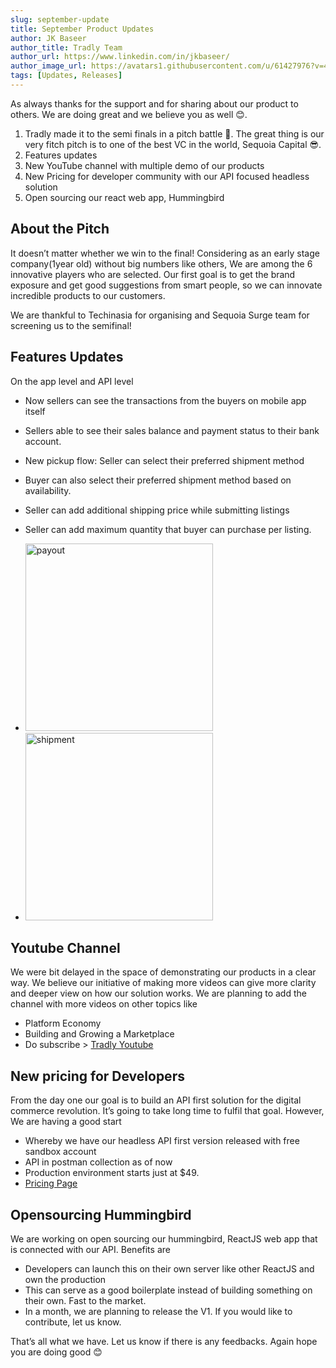 ```yaml
---
slug: september-update
title: September Product Updates
author: JK Baseer
author_title: Tradly Team
author_url: https://www.linkedin.com/in/jkbaseer/
author_image_url: https://avatars1.githubusercontent.com/u/61427976?v=4 
tags: [Updates, Releases]
---
```


As always thanks for the support and for sharing about our product to others. We are doing great and we believe you as well 😊. 

1. Tradly made it to the semi finals in a pitch battle 🏅. The great thing is our very fitch pitch is to one of the best VC in the world, Sequoia Capital 😎.
1. Features updates
1. New YouTube channel with multiple demo of our products
1. New Pricing for developer community with our API focused headless solution
1. Open sourcing our react web app, Hummingbird



## About the Pitch

It doesn’t matter whether we win to the final! Considering as an early stage company(1year old) without big numbers like others, We are among the 6 innovative players who are selected. Our first goal is to get the brand exposure and get good suggestions from smart people, so we can innovate incredible products to our customers. 

We are thankful to Techinasia for organising and Sequoia Surge team for screening us to the semifinal!


## Features Updates

On the app level and API level
- Now sellers can see the transactions from the buyers on mobile app itself
- Sellers able to see their sales balance and payment status to their bank account.
- New pickup flow: Seller can select their preferred shipment method
- Buyer can also select their preferred shipment method based on availability.
- Seller can add additional shipping price while submitting listings
- Seller can add maximum quantity that buyer can purchase per listing.

- <img src="/img/payout.jpg" alt="payout" width="300"/>
- <img src="/img/shipment_method.jpg" alt="shipment" width="300"/>

## Youtube Channel
We were bit delayed in the space of demonstrating our products in a clear way. We believe our initiative of making more videos can give more clarity and deeper view on how our solution works. 
We are planning to add the channel with more videos on other topics like
- Platform Economy
- Building and Growing a Marketplace
- Do subscribe > [Tradly Youtube](https://www.youtube.com/channel/UCRpXlfFBX5nayubY70-IFEA/)


## New pricing for Developers

From the day one our goal is to build an API first solution for the digital commerce revolution. It’s going to take long time to fulfil that goal. However, We are having a good start

- Whereby we have our headless API first version released with free sandbox account
- API in postman collection as of now
- Production environment starts just at $49.
- [Pricing Page](https://tradly.app/headless-commerce-marketplace-api-pricing/)


## Opensourcing Hummingbird

We are working on open sourcing our hummingbird, ReactJS web app that is connected with our API. Benefits are
- Developers can launch this on their own server like other ReactJS and own the production
- This can serve as a good boilerplate instead of building something on their own. Fast to the market.
- In a month, we are planning to release the V1. If you would like to contribute, let us know.



That’s all what we have. Let us know if there is any feedbacks. Again hope you are doing good 😊